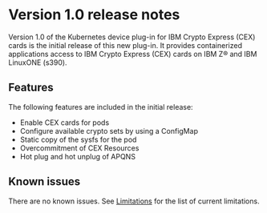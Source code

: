 # Version 1.0 release notes

Version 1.0 of the Kubernetes device plug-in for IBM Crypto Express (CEX) cards is the initial release of this new plug-in.
It provides containerized applications access to IBM Crypto Express (CEX) cards on IBM Z® and IBM LinuxONE (s390).

## Features

The following features are included in the initial release:

* Enable CEX cards for pods
* Configure available crypto sets by using a ConfigMap
* Static copy of the sysfs for the pod
* Overcommitment of CEX Resources
* Hot plug and hot unplug of APQNS

## Known issues

There are no known issues. See [Limitations](technical_concepts_limitations.md#limitations) for the list of current limitations.

<!--For a list of the features and improvements that were introduced in version xx , see What's new
With this offering, the following new features are introduced:
These release notes contain:
    New features summary
    Known issues
    Resolved issues
    Prerequisites and installation information
# Resolved issues
The release includes various bug fixes.-->

